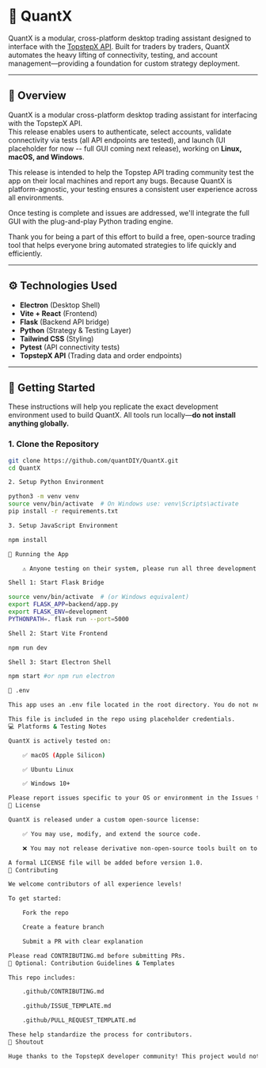 # 🚀 QuantX

QuantX is a modular, cross-platform desktop trading assistant designed to interface with the [TopstepX API](https://gateway.docs.projectx.com/docs/intro/). Built for traders by traders, QuantX automates the heavy lifting of connectivity, testing, and account management—providing a foundation for custom strategy deployment.

---

## 📘 Overview

QuantX is a modular cross-platform desktop trading assistant for interfacing with the TopstepX API.  
This release enables users to authenticate, select accounts, validate connectivity via tests (all API endpoints are tested), and launch (UI placeholder for now -- full GUI coming next release), working on **Linux, macOS, and Windows**.

This release is intended to help the Topstep API trading community test the app on their local machines and report any bugs. Because QuantX is platform-agnostic, your testing ensures a consistent user experience across all environments.

Once testing is complete and issues are addressed, we'll integrate the full GUI with the plug-and-play Python trading engine.

Thank you for being a part of this effort to build a free, open-source trading tool that helps everyone bring automated strategies to life quickly and efficiently.

---

## ⚙️ Technologies Used

- **Electron** (Desktop Shell)
- **Vite + React** (Frontend)
- **Flask** (Backend API bridge)
- **Python** (Strategy & Testing Layer)
- **Tailwind CSS** (Styling)
- **Pytest** (API connectivity tests)
- **TopstepX API** (Trading data and order endpoints)

---

## 🔧 Getting Started

These instructions will help you replicate the exact development environment used to build QuantX. All tools run locally—**do not install anything globally.**

### 1. Clone the Repository

```bash
git clone https://github.com/quantDIY/QuantX.git
cd QuantX

2. Setup Python Environment

python3 -m venv venv
source venv/bin/activate  # On Windows use: venv\Scripts\activate
pip install -r requirements.txt

3. Setup JavaScript Environment

npm install

🧪 Running the App

    ⚠️ Anyone testing on their system, please run all three development shells below in order, or you will encounter errors.

Shell 1: Start Flask Bridge

source venv/bin/activate  # (or Windows equivalent)
export FLASK_APP=backend/app.py
export FLASK_ENV=development
PYTHONPATH=. flask run --port=5000

Shell 2: Start Vite Frontend

npm run dev

Shell 3: Start Electron Shell

npm start #or npm run electron

📂 .env

This app uses an .env file located in the root directory. You do not need to create or modify this file manually. The app handles .env updates dynamically through the onboarding UI.

This file is included in the repo using placeholder credentials.
💻 Platforms & Testing Notes

QuantX is actively tested on:

    ✅ macOS (Apple Silicon)

    ✅ Ubuntu Linux

    ✅ Windows 10+

Please report issues specific to your OS or environment in the Issues tab.
🪪 License

QuantX is released under a custom open-source license:

    ✅ You may use, modify, and extend the source code.

    ❌ You may not release derivative non-open-source tools built on top of this project for commercial purposes.

A formal LICENSE file will be added before version 1.0.
🤝 Contributing

We welcome contributors of all experience levels!

To get started:

    Fork the repo

    Create a feature branch

    Submit a PR with clear explanation

Please read CONTRIBUTING.md before submitting PRs.
🧪 Optional: Contribution Guidelines & Templates

This repo includes:

    .github/CONTRIBUTING.md

    .github/ISSUE_TEMPLATE.md

    .github/PULL_REQUEST_TEMPLATE.md

These help standardize the process for contributors.
🌟 Shoutout

Huge thanks to the TopstepX developer community! This project would not exist without the feedback, testing, and creativity of traders building the future.
